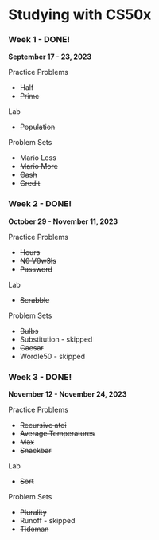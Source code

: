 # Studying with CS50x
### Week 1 - DONE!
**September 17 - 23, 2023** 

Practice Problems
* ~~Half~~
* ~~Prime~~

Lab
* ~~Population~~

Problem Sets
* ~~Mario Less~~  
* ~~Mario More~~  
* ~~Cash~~  
* ~~Credit~~  
### Week 2 - DONE!
**October 29 - November 11, 2023** 

Practice Problems
* ~~Hours~~
* ~~N0 V0w3ls~~
* ~~Password~~

Lab
* ~~Scrabble~~

Problem Sets
* ~~Bulbs~~
* Substitution - skipped
* ~~Caesar~~
* Wordle50 - skipped

### Week 3 - DONE!
**November 12 - November 24, 2023**

Practice Problems
* ~~Recursive atoi~~
* ~~Average Temperatures~~
* ~~Max~~
* ~~Snackbar~~

Lab
* ~~Sort~~

Problem Sets
* ~~Plurality~~
* Runoff - skipped
* ~~Tideman~~
